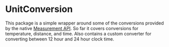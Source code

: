 # UnitConversion

This package is a simple wrapper around some of the conversions provided by the native [Measurement API](https://developer.apple.com/documentation/foundation/measurement). So far it covers conversions for temperature, distance, and time. Also contains a custom converter for converting between 12 hour and 24 hour clock time.
